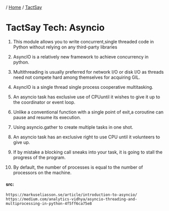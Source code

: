 / [Home](index.md) / [TactSay](tactsay.md)

# TactSay Tech: Asyncio


1. This module allows you to write concurrent,single threaded code in Python without relying on any third-party libraries

2. AsyncIO is a relatively new framework to achieve concurrency in python.

3. Multithreading is usually preferred for network I/O or disk I/O as threads need not compete hard among themselves for acquiring GIL.

4. AsyncIO is a single thread single process cooperative multitasking.

5. An asyncio task has exclusive use of CPUuntil it wishes to give it up to the coordinator or event loop.

6. Unlike a conventional function with a single point of exit,a coroutine can pause and resume its execution.

7. Using asyncio.gather to create multiple tasks in one shot.

8. An asyncio task has an exclusive right to use CPU until it volunteers to give up.

9. If by mistake a blocking call sneaks into your task, it is going to stall the progress of the program.

10. By default, the number of processes is equal to the number of processors on the machine.



#### src:
```
https://markuseliasson.se/article/introduction-to-asyncio/
https://medium.com/analytics-vidhya/asyncio-threading-and-multiprocessing-in-python-4f5ff6ca75e8
```